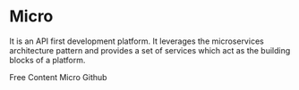 # Micro

It is an API first development platform. It leverages the microservices architecture pattern and provides a set of services which act as the building blocks of a platform.

<ResourceGroupTitle>Free Content</ResourceGroupTitle>
<BadgeLink colorScheme='blue' badgeText='Official Github' href='https://github.com/micro/micro'>Micro Github</BadgeLink>